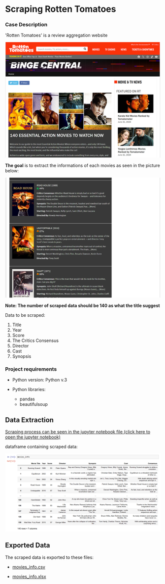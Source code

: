 # Scraping Rotten Tomatoes
### Case Description
'Rotten Tomatoes' is a review aggregation website

![](/images/rotten_tomatoes_heading.png)

**The goal** is to extract the informations of each movies as seen in the picture below:

![](/images/data_example.png)

**Note: The number of scraped data should be 140 as what the title suggest**

Data to be scraped:
1. Title
1. Year
1. Score
1. The Critics Consensus
1. Director
1. Cast
1. Synopsis

### Project requirements
* Python version: Python v.3

* Python libraries:

    * pandas 
    * beautifulsoup

## Data Extraction
[Scraping process can be seen in the jupyter notebook file (click here to open the jupyter notebook)](./scraping-rotten-tomatoes.ipynb)


dataframe containing scraped data:

![](/images/scraped_dataframe.png)

## Exported Data

The scraped data is exported to these files:

* [movies_info.csv](./movies_info.csv)

* [movies_info.xlsx](./movies_info.xlsx)
